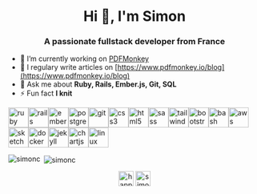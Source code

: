<h1 align="center">Hi 👋, I'm Simon</h1>
<h3 align="center">A passionate fullstack developer from France</h3>

* 🔭 I’m currently working on [PDFMonkey](https://www.pdfmonkey.io)
* 📝 I regulary write articles on [https://www.pdfmonkey.io/blog](https://www.pdfmonkey.io/blog)
* 💬 Ask me about **Ruby, Rails, Ember.js, Git, SQL**
* ⚡ Fun fact **I knit**

<p align="left"><img alt="ruby" src="https://devicons.github.io/devicon/devicon.git/icons/ruby/ruby-original-wordmark.svg" width="40" height="40"/><img alt="rails" src="https://devicons.github.io/devicon/devicon.git/icons/rails/rails-original-wordmark.svg" width="40" height="40"/><img alt="ember" src="https://devicons.github.io/devicon/devicon.git/icons/ember/ember-original-wordmark.svg" width="40" height="40"/><img alt="postgresql" src="https://devicons.github.io/devicon/devicon.git/icons/postgresql/postgresql-original-wordmark.svg" width="40" height="40"/><img alt="git" src="https://www.vectorlogo.zone/logos/git-scm/git-scm-icon.svg" width="40" height="40"/><img alt="css3" src="https://devicons.github.io/devicon/devicon.git/icons/css3/css3-original-wordmark.svg" width="40" height="40"/><img alt="html5" src="https://devicons.github.io/devicon/devicon.git/icons/html5/html5-original-wordmark.svg" width="40" height="40"/><img alt="sass" src="https://devicons.github.io/devicon/devicon.git/icons/sass/sass-original.svg" width="40" height="40"/><img alt="tailwind" src="https://www.vectorlogo.zone/logos/tailwindcss/tailwindcss-icon.svg" width="40" height="40"/><img alt="bootstrap" src="https://devicons.github.io/devicon/devicon.git/icons/bootstrap/bootstrap-plain.svg" width="40" height="40"/><img alt="bash" src="https://www.vectorlogo.zone/logos/gnu_bash/gnu_bash-icon.svg" width="40" height="40"/><img alt="aws" src="https://devicons.github.io/devicon/devicon.git/icons/amazonwebservices/amazonwebservices-original-wordmark.svg" width="40" height="40"/><img alt="sketch" src="https://www.vectorlogo.zone/logos/sketchapp/sketchapp-icon.svg" width="40" height="40"/><img alt="docker" src="https://devicons.github.io/devicon/devicon.git/icons/docker/docker-original-wordmark.svg" width="40" height="40"/><img alt="jekyll" src="https://www.vectorlogo.zone/logos/jekyllrb/jekyllrb-icon.svg" width="40" height="40"/><img alt="chartjs" src="https://www.chartjs.org/media/logo-title.svg" width="40" height="40"/><img alt="linux" src="https://devicons.github.io/devicon/devicon.git/icons/linux/linux-original.svg" width="40" height="40"/></p>

<p><img alt="simonc" align="left" src="https://github-readme-stats.vercel.app/api/top-langs/?username=simonc&layout=compact&hide=html" /></p>
<p>&nbsp;<img alt="simonc" align="center" src="https://github-readme-stats.vercel.app/api?username=simonc&show_icons=true" /></p>

<p align="center">
  <a href="https://twitter.com/happynoff" target="blank"><img alt="happynoff" align="center" src="https://cdn.jsdelivr.net/npm/simple-icons@3.0.1/icons/twitter.svg" height="30" width="30" /></a>
  <a href="https://linkedin.com/in/simoncourtois" target="blank"><img alt="simoncourtois" align="center" src="https://cdn.jsdelivr.net/npm/simple-icons@3.0.1/icons/linkedin.svg" height="30" width="30" /></a>
</p>
